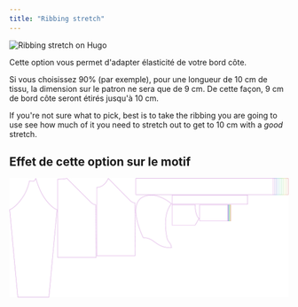 ```yaml
---
title: "Ribbing stretch"
---
```


![Ribbing stretch on Hugo](./ribbingstretch.svg)

Cette option vous permet d'adapter élasticité de votre bord côte.

Si vous choisissez 90% (par exemple), pour une longueur de 10 cm de tissu, la dimension sur le patron ne sera que de 9 cm. De cette façon, 9 cm de bord côte seront étirés jusqu'à 10 cm.

<Note>

If you're not sure what to pick, best is to take the ribbing you are going to use see how much of it
you need to stretch out to get to 10 cm with a _good_ stretch.

</Note>

## Effet de cette option sur le motif

![Cette image montre l'effet de cette option en superposant plusieurs variantes qui ont une valeur différente pour cette option](hugo_ribbingstretch_sample.svg "Effect of this option on the pattern")

